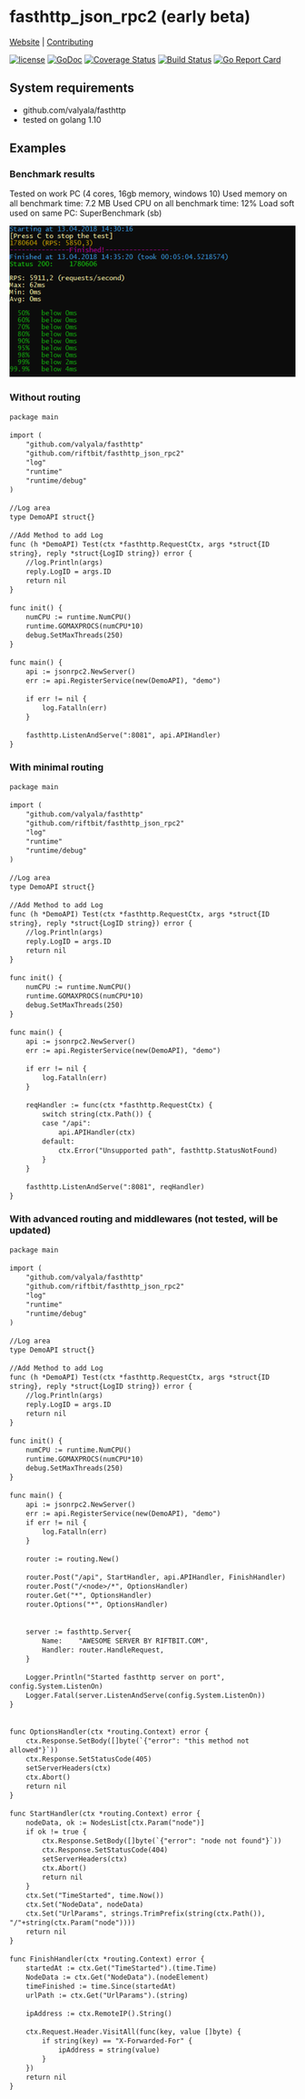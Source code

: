 # fasthttp_json_rpc2 (early beta)
[Website](https://www.riftbit.com) | [Contributing](https://www.riftbit.com/How-to-Contribute)

[![license](https://img.shields.io/github/license/riftbit/fasthttp_json_rpc2.svg)](LICENSE)
[![GoDoc](http://img.shields.io/badge/go-documentation-blue.svg?style=flat-square)](https://godoc.org/github.com/riftbit/fasthttp_json_rpc2)
[![Coverage Status](https://coveralls.io/repos/github/riftbit/fasthttp_json_rpc2/badge.svg?branch=master)](https://coveralls.io/github/riftbit/fasthttp_json_rpc2?branch=master)
[![Build Status](https://travis-ci.org/riftbit/fasthttp_json_rpc2.svg?branch=master)](https://travis-ci.org/riftbit/fasthttp_json_rpc2)
[![Go Report Card](https://goreportcard.com/badge/github.com/riftbit/fasthttp_json_rpc2)](https://goreportcard.com/report/github.com/riftbit/fasthttp_json_rpc2)

## System requirements 
- github.com/valyala/fasthttp
- tested on golang 1.10

## Examples

### Benchmark results
Tested on work PC (4 cores, 16gb memory, windows 10)
Used memory on all benchmark time: 7.2 MB
Used CPU on all benchmark time: 12%
Load soft used on same PC: SuperBenchmark (sb)

![Benchmark Results](rps_results.png?raw=true "Benchmark Results")

### Without routing

```golang
package main

import (
	"github.com/valyala/fasthttp"
	"github.com/riftbit/fasthttp_json_rpc2"
	"log"
	"runtime"
	"runtime/debug"
)

//Log area
type DemoAPI struct{}

//Add Method to add Log
func (h *DemoAPI) Test(ctx *fasthttp.RequestCtx, args *struct{ID string}, reply *struct{LogID string}) error {
	//log.Println(args)
	reply.LogID = args.ID
	return nil
}

func init() {
	numCPU := runtime.NumCPU()
	runtime.GOMAXPROCS(numCPU*10)
	debug.SetMaxThreads(250)
}

func main() {
	api := jsonrpc2.NewServer()
	err := api.RegisterService(new(DemoAPI), "demo")

	if err != nil {
		log.Fatalln(err)
	}

	fasthttp.ListenAndServe(":8081", api.APIHandler)
}
```


### With minimal routing

```golang
package main

import (
	"github.com/valyala/fasthttp"
	"github.com/riftbit/fasthttp_json_rpc2"
	"log"
	"runtime"
	"runtime/debug"
)

//Log area
type DemoAPI struct{}

//Add Method to add Log
func (h *DemoAPI) Test(ctx *fasthttp.RequestCtx, args *struct{ID string}, reply *struct{LogID string}) error {
	//log.Println(args)
	reply.LogID = args.ID
	return nil
}

func init() {
	numCPU := runtime.NumCPU()
	runtime.GOMAXPROCS(numCPU*10)
	debug.SetMaxThreads(250)
}

func main() {
	api := jsonrpc2.NewServer()
	err := api.RegisterService(new(DemoAPI), "demo")

	if err != nil {
		log.Fatalln(err)
	}

	reqHandler := func(ctx *fasthttp.RequestCtx) {
		switch string(ctx.Path()) {
		case "/api":
			api.APIHandler(ctx)
		default:
			ctx.Error("Unsupported path", fasthttp.StatusNotFound)
		}
	}

	fasthttp.ListenAndServe(":8081", reqHandler)
}
```

### With advanced routing and middlewares (not tested, will be updated)

```golang
package main

import (
	"github.com/valyala/fasthttp"
	"github.com/riftbit/fasthttp_json_rpc2"
	"log"
	"runtime"
	"runtime/debug"
)

//Log area
type DemoAPI struct{}

//Add Method to add Log
func (h *DemoAPI) Test(ctx *fasthttp.RequestCtx, args *struct{ID string}, reply *struct{LogID string}) error {
	//log.Println(args)
	reply.LogID = args.ID
	return nil
}

func init() {
	numCPU := runtime.NumCPU()
	runtime.GOMAXPROCS(numCPU*10)
	debug.SetMaxThreads(250)
}

func main() {
	api := jsonrpc2.NewServer()
	err := api.RegisterService(new(DemoAPI), "demo")
	if err != nil {
		log.Fatalln(err)
	}

	router := routing.New()

    router.Post("/api", StartHandler, api.APIHandler, FinishHandler)
    router.Post("/<node>/*", OptionsHandler)
    router.Get("*", OptionsHandler)
    router.Options("*", OptionsHandler)


	server := fasthttp.Server{
		Name:    "AWESOME SERVER BY RIFTBIT.COM",
		Handler: router.HandleRequest,
	}

	Logger.Println("Started fasthttp server on port", config.System.ListenOn)
	Logger.Fatal(server.ListenAndServe(config.System.ListenOn))
}


func OptionsHandler(ctx *routing.Context) error {
	ctx.Response.SetBody([]byte(`{"error": "this method not allowed"}`))
	ctx.Response.SetStatusCode(405)
	setServerHeaders(ctx)
	ctx.Abort()
	return nil
}

func StartHandler(ctx *routing.Context) error {
	nodeData, ok := NodesList[ctx.Param("node")]
	if ok != true {
		ctx.Response.SetBody([]byte(`{"error": "node not found"}`))
		ctx.Response.SetStatusCode(404)
		setServerHeaders(ctx)
		ctx.Abort()
		return nil
	}
	ctx.Set("TimeStarted", time.Now())
	ctx.Set("NodeData", nodeData)
	ctx.Set("UrlParams", strings.TrimPrefix(string(ctx.Path()), "/"+string(ctx.Param("node"))))
	return nil
}

func FinishHandler(ctx *routing.Context) error {
	startedAt := ctx.Get("TimeStarted").(time.Time)
	NodeData := ctx.Get("NodeData").(nodeElement)
	timeFinished := time.Since(startedAt)
	urlPath := ctx.Get("UrlParams").(string)

	ipAddress := ctx.RemoteIP().String()

	ctx.Request.Header.VisitAll(func(key, value []byte) {
		if string(key) == "X-Forwarded-For" {
			ipAddress = string(value)
		}
	})
	return nil
}
```